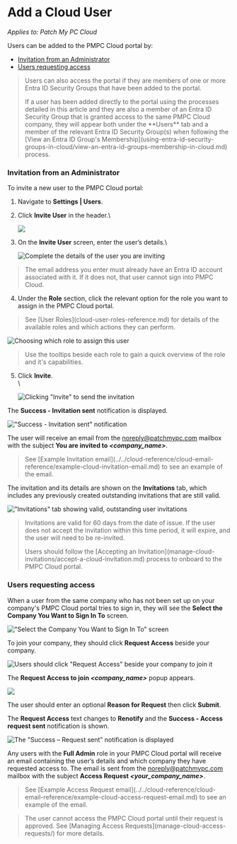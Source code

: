 # Add a Cloud User

_Applies to: Patch My PC Cloud_

Users can be added to the PMPC Cloud portal by:

* [Invitation from an Administrator](add-a-cloud-user.md#invitation-from-an-administrator)
* [Users requesting access](add-a-cloud-user.md#users-requesting-access)

<blockquote class="wp-block-quote is-note">
<p>Users can also access the portal if they are members of one or more Entra ID Security Groups that have been added to the portal.</p>
<p>If a user has been added directly to the portal using the processes detailed in this article and they are also a member of an Entra ID Security Group that is granted access to the same PMPC Cloud company, they will appear both under the **Users** tab and a member of the relevant Entra ID Security Group(s) when following the [View an Entra ID Group's Membership](using-entra-id-security-groups-in-cloud/view-an-entra-id-groups-membership-in-cloud.md) process.</p>
</blockquote>

### Invitation from an Administrator

To invite a new user to the PMPC Cloud portal:

1. Navigate to **Settings | Users**.
2.  Click **Invite User** in the header.\


    ![](/_images/image-(722).png)
3.  On the **Invite User** screen, enter the user’s details.\


    ![Complete the details of the user you are inviting](/_images/image-(2119).png "Complete the details of the user you are inviting")

<blockquote class="wp-block-quote is-important">
<p>The email address you enter must already have an Entra ID account associated with it. If it does not, that user cannot sign into PMPC Cloud.</p>
</blockquote>

4. Under the **Role** section, click the relevant option for the role you want to assign in the PMPC Cloud portal.

<blockquote class="wp-block-quote is-note">
<p>See [User Roles](cloud-user-roles-reference.md) for details of the available roles and which actions they can perform.</p>
</blockquote>

![Choosing which role to assign this user](/_images/image-(2120).png "Choosing which role to assign this user")

<blockquote class="wp-block-quote is-tip">
<p>Use the tooltips beside each role to gain a quick overview of the role and it's capabilities.</p>
</blockquote>

5.  Click **Invite**.\
    \


    ![Clicking "Invite" to send the invitation](/_images/image-(2122).png "Clicking &#x22;Invite&#x22; to send the invitation")

The **Success - Invitation sent** notification is displayed.

!["Success - Invitation sent" notification](/_images/image-(725).png "&#x22;Success - Invitation sent&#x22; notification")

The user will receive an email from the [noreply@patchmypc.com](mailto:noreply@patchmypc.com) mailbox with the subject **You are invited to&#x20;**_**\<company\_name>**_.

<blockquote class="wp-block-quote is-note">
<p>See [Example Invitation email](../../cloud-reference/cloud-email-reference/example-cloud-invitation-email.md) to see an example of the email.</p>
</blockquote>

The invitation and its details are shown on the **Invitations** tab, which includes any previously created outstanding invitations that are still valid.

!["Invitations" tab showing valid, outstanding user invitations](/_images/image-(728).png "“Invitations” tab showing valid, outstanding user invitations")

<blockquote class="wp-block-quote is-note">
<p>Invitations are valid for 60 days from the date of issue. If the user does not accept the invitation within this time period, it will expire, and the user will need to be re-invited.</p>
<p>Users should follow the [Accepting an Invitation](manage-cloud-invitations/accept-a-cloud-invitation.md) process to onboard to the PMPC Cloud portal.</p>
</blockquote>

### Users requesting access

When a user from the same company who has not been set up on your company's PMPC Cloud portal tries to sign in, they will see the **Select the Company You Want to Sign In To** screen.

!["Select the Company You Want to Sign In To" screen](/_images/image-(1378).png "“Select the Company You Want to Sign In To” screen")

To join your company, they should click **Request Access** beside your company.

![Users should click "Request Access" beside your company to join it](/_images/image-(1379).png "Users should click “Request Access” beside your company to join it")

The **Request Access to join&#x20;**_**\<company\_name>**_ popup appears.

![](/_images/image-(616).png)

The user should enter an optional **Reason for Request** then click **Submit**.&#x20;

The **Request Access** text changes to **Renotify** and the **Success - Access request sent** notification is shown.

![The "Success – Request sent" notification is displayed](/_images/image-(617).png "The “Success – Request sent” notification is displayed")

Any users with the **Full Admin** role in your PMPC Cloud portal will receive an email containing the user’s details and which company they have requested access to. The email is sent from the [noreply@patchmypc.com](mailto:noreply@patchmypc.com) mailbox with the subject **Access Request&#x20;**_**\<your\_company\_name>**_.

<blockquote class="wp-block-quote is-note">
<p>See [Example Access Request email](../../cloud-reference/cloud-email-reference/example-cloud-access-request-email.md) to see an example of the email.</p>
</blockquote>

<blockquote class="wp-block-quote is-important">
<p>The user cannot access the PMPC Cloud portal until their request is approved. See [Managing Access Requests](manage-cloud-access-requests/) for more details.</p>
</blockquote>
